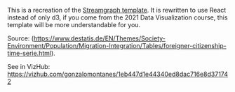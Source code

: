 This is a recreation of the [Streamgraph template](https://www.d3-graph-gallery.com/graph/streamgraph_template.html). It is rewritten to use React instead of only d3, if you come from the 2021 Data Visualization course, this template will be more understandable for you. 

Source: (https://www.destatis.de/EN/Themes/Society-Environment/Population/Migration-Integration/Tables/foreigner-citizenship-time-serie.html).

See in VizHub: https://vizhub.com/gonzalomontanes/1eb447d1e44340ed8dac716e8d371742
